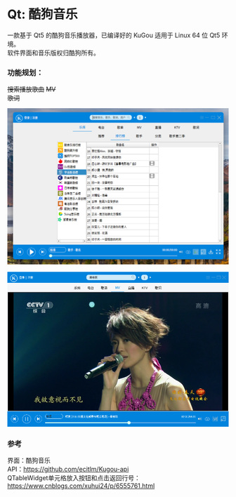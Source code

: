# Qt: 酷狗音乐
一款基于 Qt5 的酷狗音乐播放器，已编译好的 KuGou 适用于 Linux 64 位 Qt5 环境。  
软件界面和音乐版权归酷狗所有。
### 功能规划：
~~搜索播放歌曲~~
~~MV~~  
~~歌词~~

![alt](preview.png)  

![alt](kugoumv.png)  

### 参考
界面：酷狗音乐  
API：https://github.com/ecitlm/Kugou-api  
QTableWidget单元格放入按钮和点击返回行号：https://www.cnblogs.com/xuhui24/p/6555761.html  